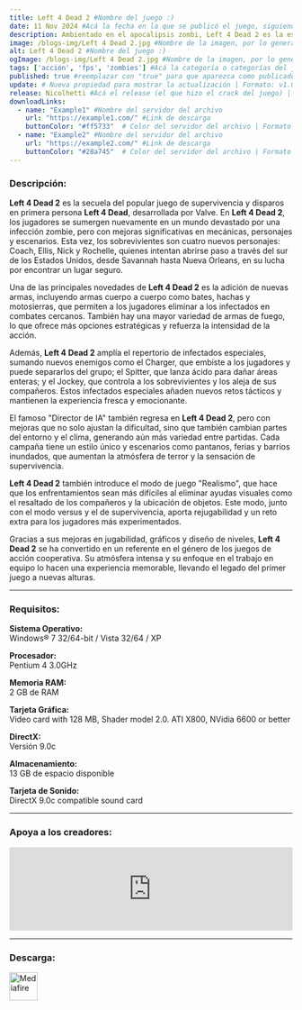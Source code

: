 ```yaml
---
title: Left 4 Dead 2 #Nombre del juego :)
date: 11 Nov 2024 #Acá la fecha en la que se publicó el juego, siguiendo este formato: Dia "30", Mes "Oct", Año "2024" = como debe quedar: 30 Oct 2024
description: Ambientado en el apocalipsis zombi, Left 4 Dead 2 es la esperadísima secuela del galardonado Left 4 Dead, el juego cooperativo número 1 de 2008. Este FPS cooperativo de acción y terror os llevará a ti y a tus amigos por las ciudades, pantanos y cementerios del Sur Profundo, desde Savannah hasta Nueva Orleans, a lo largo de cinco extensas campañas. #Acá una mini descripción del juego
image: /blogs-img/Left 4 Dead 2.jpg #Nombre de la imagen, por lo general es exactamente el mismo nombre que el juego excluyendo lo ":" (Dos puntos)
alt: Left 4 Dead 2 #Nombre del juego :)
ogImage: /blogs-img/Left 4 Dead 2.jpg #Nombre de la imagen, por lo general es exactamente el mismo nombre que el juego excluyendo lo ":" (Dos puntos)
tags: ['acción', 'fps', 'zombies'] #Acá la categoría o categorías del juego, si es más de una se coloca en este formato: ['categoría1', 'categoría2']
published: true #reemplazar con "true" para que aparezca como publicado
update: # Nueva propiedad para mostrar la actualización | Formato: v1.0.0
release: Nicolhetti #Acá el release (el que hizo el crack del juego) | Formato: Nicolhetti
downloadLinks:
  - name: "Example1" #Nombre del servidor del archivo
    url: "https://example1.com/" #Link de descarga
    buttonColor: "#ff5733"  # Color del servidor del archivo | Formato hexadecimal | MediaFire: #0171F0 | Buzzheavier: #FF6600 |
  - name: "Example2" #Nombre del servidor del archivo
    url: "https://example2.com/" #Link de descarga
    buttonColor: "#28a745"  # Color del servidor del archivo | Formato hexadecimal | MediaFire: #0171F0 | Buzzheavier: #FF6600 |
---
```


<!--En VSCode seleccionando una palabra, por ejemplo: "Left 4 Dead 2" y apretando Ctrl+F2 se seleccionan todas las palabras iguales-->

### Descripción:
**Left 4 Dead 2** es la secuela del popular juego de supervivencia y disparos en primera persona **Left 4 Dead**, desarrollada por Valve. En **Left 4 Dead 2**, los jugadores se sumergen nuevamente en un mundo devastado por una infección zombie, pero con mejoras significativas en mecánicas, personajes y escenarios. Esta vez, los sobrevivientes son cuatro nuevos personajes: Coach, Ellis, Nick y Rochelle, quienes intentan abrirse paso a través del sur de los Estados Unidos, desde Savannah hasta Nueva Orleans, en su lucha por encontrar un lugar seguro.

Una de las principales novedades de **Left 4 Dead 2** es la adición de nuevas armas, incluyendo armas cuerpo a cuerpo como bates, hachas y motosierras, que permiten a los jugadores eliminar a los infectados en combates cercanos. También hay una mayor variedad de armas de fuego, lo que ofrece más opciones estratégicas y refuerza la intensidad de la acción.

Además, **Left 4 Dead 2** amplía el repertorio de infectados especiales, sumando nuevos enemigos como el Charger, que embiste a los jugadores y puede separarlos del grupo; el Spitter, que lanza ácido para dañar áreas enteras; y el Jockey, que controla a los sobrevivientes y los aleja de sus compañeros. Estos infectados especiales añaden nuevos retos tácticos y mantienen la experiencia fresca y emocionante.

El famoso "Director de IA" también regresa en **Left 4 Dead 2**, pero con mejoras que no solo ajustan la dificultad, sino que también cambian partes del entorno y el clima, generando aún más variedad entre partidas. Cada campaña tiene un estilo único y escenarios como pantanos, ferias y barrios inundados, que aumentan la atmósfera de terror y la sensación de supervivencia. 

**Left 4 Dead 2** también introduce el modo de juego "Realismo", que hace que los enfrentamientos sean más difíciles al eliminar ayudas visuales como el resaltado de los compañeros y la ubicación de objetos. Este modo, junto con el modo versus y el de supervivencia, aporta rejugabilidad y un reto extra para los jugadores más experimentados.

Gracias a sus mejoras en jugabilidad, gráficos y diseño de niveles, **Left 4 Dead 2** se ha convertido en un referente en el género de los juegos de acción cooperativa. Su atmósfera intensa y su enfoque en el trabajo en equipo lo hacen una experiencia memorable, llevando el legado del primer juego a nuevas alturas.
<!--Prompt para Chat-GPT: Hazme una descripción para el juego "Left 4 Dead 2" y cada que menciones "Left 4 Dead 2" ponlo en negrita -->

---

### Requisitos:
**Sistema Operativo:**  
Windows® 7 32/64-bit / Vista 32/64 / XP

**Procesador:**  
Pentium 4 3.0GHz

**Memoria RAM:**  
2 GB de RAM

**Tarjeta Gráfica:**  
Video card with 128 MB, Shader model 2.0. ATI X800, NVidia 6600 or better

**DirectX:**  
Versión 9.0c

**Almacenamiento:**  
13 GB de espacio disponible

**Tarjeta de Sonido:**  
DirectX 9.0c compatible sound card

<!--Si falta o sobra un requisito se quita o se agrega manteniendo el mismo formato-->

---

### Apoya a los creadores:
<iframe src="https://store.steampowered.com/widget/550/" frameborder="0" style="background-color: transparent; width: 100% !important; aspect-ratio: 646 / 190;"></iframe>

<!--Reemplazar los numeros (AppID) del juego (en este caso 2668510) por el numero (AppID) correspondiente con el juego a publicar-->
<!--El AppID se encuentra en la URL del Juego en Steam-->

---

### Descarga:

[<img src="https://gist.github.com/cxmeel/0dbc95191f239b631c3874f4ccf114e2/raw/download.svg" alt="Mediafire" height="50" />](https://www.mediafire.com/file/eev3ileg22bsx56/Left+4+Dead+2.zip/file)

<!-- # se debe reemplazar por el link de descarga-->

<!--NOMBRE-DEL-SERVICIO se debe reemplazar por el servicio donde está subido el juego-->